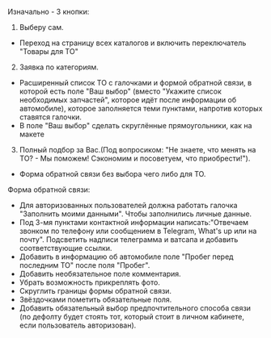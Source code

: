 Изначально - 3 кнопки:
1) Выберу сам.
- Переход на страницу всех каталогов и включить переключатель "Товары для ТО"
2) Заявка по категориям.
- Расширенный список ТО с галочками и формой обратной связи, в которой есть поле "Ваш выбор" (вместо "Укажите список необходимых запчастей", которое идёт после информации об автомобиле), которое заполняется теми пунктами, напротив которых ставятся галочки.
- В поле "Ваш выбор" сделать скруглённые прямоугольники, как на макете

3) Полный подбор за Вас.(Под вопросиком: "Не знаете, что менять на ТО? - Мы поможем! Сэкономим и посоветуем, что приобрести!").
- Форма обратной связи без выбора чего либо для ТО.

Форма обратной связи:
- Для авторизованных пользователей должна работать галочка "Заполнить моими данными". Чтобы заполнились личные данные.
- Под 3-мя пунктами контактной информации написать:"Отвечаем звонком по телефону или сообщением в Telegram, What's up или на почту". Подсветить надписи телеграмма и ватсапа и добавить соответствующие ссылки.
- Добавить в информацию об автомобиле поле "Пробег перед последним ТО" после поля "Пробег".
- Добавить необязательное поле комментария.
- Убрать возможность прикреплять фото.
- Скруглить границы формы обратной связи.
- Звёздочками пометить обязательные поля.
- Добавить обязательный выбор предпочтительного способа связи (по дефолту будет стоять тот, который стоит в личном кабинете, если пользователь авторизован).